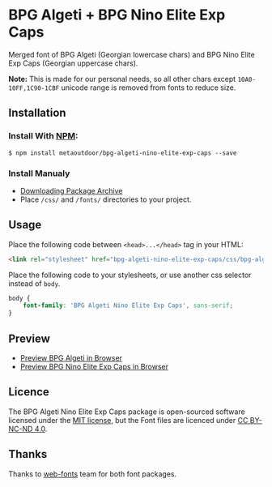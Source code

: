 # BPG Algeti + BPG Nino Elite Exp Caps

Merged font of BPG Algeti (Georgian lowercase chars) and BPG Nino Elite Exp Caps (Georgian uppercase chars).

**Note:** This is made for our personal needs, so all other chars except `10A0-10FF,1C90-1CBF` unicode range is removed from fonts to reduce size.

## Installation

### Install With [NPM](https://www.npmjs.com):

```
$ npm install metaoutdoor/bpg-algeti-nino-elite-exp-caps --save
```

### Install Manualy

* [Downloading Package Archive](https://github.com/metaoutdoor/bpg-algeti-nino-elite-exp-caps/archive/master.zip)
* Place `/css/` and `/fonts/` directories to your project.

## Usage

Place the following code between `<head>...</head>` tag in your HTML:

```html
<link rel="stylesheet" href="bpg-algeti-nino-elite-exp-caps/css/bpg-algeti-nino-elite-exp-caps.css">
```

Place the following code to your stylesheets, or use another css selector instead of `body`.

```css
body {
    font-family: 'BPG Algeti Nino Elite Exp Caps', sans-serif;
}
```

## Preview

- [Preview BPG Algeti in Browser](http://web-fonts.ge/bpg-algeti)
- [Preview BPG Nino Elite Exp Caps in Browser](http://web-fonts.ge/nino-elite-exp-caps)

## Licence

The BPG Algeti Nino Elite Exp Caps package is open-sourced software licensed under the [MIT license](http://opensource.org/licenses/MIT), but the Font files are licenced under [CC BY-NC-ND 4.0](http://creativecommons.org/licenses/by-nc-nd/4.0/).

## Thanks

Thanks to [web-fonts](https://github.com/web-fonts) team for both font packages.
